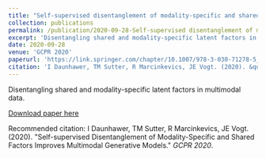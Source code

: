 ```yaml
---
title: "Self-supervised disentanglement of modality-specific and shared factors improves multimodal generative model"
collection: publications
permalink: /publication/2020-09-28-Self-supervised disentanglement of modality-specific and shared factors improves multimodal generative model
excerpt: 'Disentangling shared and modality-specific latent factors in multimodal data.'
date: 2020-09-28
venue: 'GCPR 2020'
paperurl: 'https://link.springer.com/chapter/10.1007/978-3-030-71278-5_33'
citation: 'I Daunhawer, TM Sutter, R Marcinkevics, JE Vogt. (2020). &quot;Self-supervised Disentanglement of Modality-Specific and Shared Factors Improves Multimodal Generative Models.&quot; <i>GCPR 2020</i>.'
---
```

Disentangling shared and modality-specific latent factors in multimodal data.

[Download paper here](https://link.springer.com/chapter/10.1007/978-3-030-71278-5_33)

Recommended citation: I Daunhawer, TM Sutter, R Marcinkevics, JE Vogt. (2020). "Self-supervised Disentanglement of Modality-Specific and Shared Factors Improves Multimodal Generative Models." <i>GCPR 2020</i>.